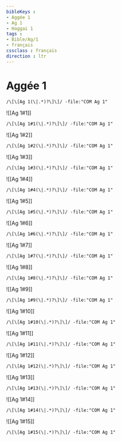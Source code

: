 ```yaml
---
bibleKeys : 
- Aggée 1
- Ag 1
- Haggai 1
tags : 
- Bible/Ag/1
- français
cssclass : français
direction : ltr
---
```


# Aggée 1

```query
/\[\[Ag 1(\|.*)?\]\]/ -file:"COM Ag 1"
```



![[Ag 1#1]]

```query
/\[\[Ag 1#1(\|.*)?\]\]/ -file:"COM Ag 1"
```

![[Ag 1#2]]

```query
/\[\[Ag 1#2(\|.*)?\]\]/ -file:"COM Ag 1"
```

![[Ag 1#3]]

```query
/\[\[Ag 1#3(\|.*)?\]\]/ -file:"COM Ag 1"
```

![[Ag 1#4]]

```query
/\[\[Ag 1#4(\|.*)?\]\]/ -file:"COM Ag 1"
```

![[Ag 1#5]]

```query
/\[\[Ag 1#5(\|.*)?\]\]/ -file:"COM Ag 1"
```

![[Ag 1#6]]

```query
/\[\[Ag 1#6(\|.*)?\]\]/ -file:"COM Ag 1"
```

![[Ag 1#7]]

```query
/\[\[Ag 1#7(\|.*)?\]\]/ -file:"COM Ag 1"
```

![[Ag 1#8]]

```query
/\[\[Ag 1#8(\|.*)?\]\]/ -file:"COM Ag 1"
```

![[Ag 1#9]]

```query
/\[\[Ag 1#9(\|.*)?\]\]/ -file:"COM Ag 1"
```

![[Ag 1#10]]

```query
/\[\[Ag 1#10(\|.*)?\]\]/ -file:"COM Ag 1"
```

![[Ag 1#11]]

```query
/\[\[Ag 1#11(\|.*)?\]\]/ -file:"COM Ag 1"
```

![[Ag 1#12]]

```query
/\[\[Ag 1#12(\|.*)?\]\]/ -file:"COM Ag 1"
```

![[Ag 1#13]]

```query
/\[\[Ag 1#13(\|.*)?\]\]/ -file:"COM Ag 1"
```

![[Ag 1#14]]

```query
/\[\[Ag 1#14(\|.*)?\]\]/ -file:"COM Ag 1"
```

![[Ag 1#15]]

```query
/\[\[Ag 1#15(\|.*)?\]\]/ -file:"COM Ag 1"
```

